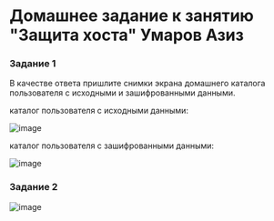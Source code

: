 # Домашнее задание к занятию "Защита хоста" Умаров Азиз

### Задание 1
В качестве ответа пришлите снимки экрана домашнего каталога пользователя с исходными и зашифрованными данными.

каталог пользователя с исходными данными:

![image](https://github.com/UmarovAM/sys-homework/assets/118117183/bbe04841-5a12-4b6f-9513-72551eebe389)

каталог пользователя с зашифрованными данными:

![image](https://github.com/UmarovAM/sys-homework/assets/118117183/2c0ca5da-f75c-4e9e-b047-068c1a18584f)

### Задание 2

![image](https://github.com/UmarovAM/sys-homework/assets/118117183/7b34b9cd-2a29-4f7e-8753-0afa0ed3216a)

